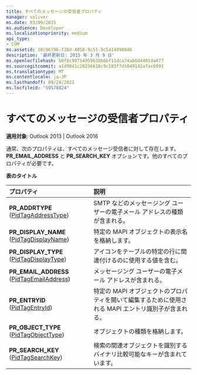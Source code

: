 ```yaml
---
title: すべてのメッセージの受信者プロパティ
manager: soliver
ms.date: 03/09/2015
ms.audience: Developer
ms.localizationpriority: medium
api_type:
- COM
ms.assetid: 18c96796-f38d-4058-9c51-9c5a14990846
description: '最終更新日: 2015 年 3 月 9 日'
ms.openlocfilehash: b0f8c90754959630b6bf11dca74ab6d44014a477
ms.sourcegitcommit: a1d9041c20256616c9c183f7d1049142a7ac6991
ms.translationtype: MT
ms.contentlocale: ja-JP
ms.lasthandoff: 09/24/2021
ms.locfileid: "59578824"
---
```

# <a name="recipient-properties-for-all-messages"></a>すべてのメッセージの受信者プロパティ

  
  
**適用対象**: Outlook 2013 | Outlook 2016 
  
通常、次のプロパティは、すべてのメッセージ受信者に対して存在します。 **PR_EMAIL_ADDRESS** と **PR_SEARCH_KEY** オプションです。他のすべてのプロパティが必要です。 
  
**表のタイトル**

|**プロパティ**|**説明**|
|:-----|:-----|
|**PR_ADDRTYPE** ([PidTagAddressType](pidtagaddresstype-canonical-property.md))  <br/> |SMTP などのメッセージング ユーザーの電子メール アドレスの種類が含まれる。  <br/> |
|**PR_DISPLAY_NAME** ([PidTagDisplayName](pidtagdisplayname-canonical-property.md))  <br/> |特定の MAPI オブジェクトの表示名を格納します。  <br/> |
|**PR_DISPLAY_TYPE** ([PidTagDisplayType](pidtagdisplaytype-canonical-property.md))  <br/> |アイコンをテーブルの特定の行に関連付けるのに使用する値を含む。  <br/> |
|**PR_EMAIL_ADDRESS** ([PidTagEmailAddress](pidtagemailaddress-canonical-property.md))  <br/> |メッセージング ユーザーの電子メール アドレスが含まれる。  <br/> |
|**PR_ENTRYID** ([PidTagEntryId](pidtagentryid-canonical-property.md))  <br/> |特定の MAPI オブジェクトのプロパティを開いて編集するために使用される MAPI エントリ識別子が含まれる。  <br/> |
|**PR_OBJECT_TYPE** ([PidTagObjectType](pidtagobjecttype-canonical-property.md))  <br/> |オブジェクトの種類を格納します。  <br/> |
|**PR_SEARCH_KEY** ([PidTagSearchKey](pidtagsearchkey-canonical-property.md))  <br/> |検索の関連オブジェクトを識別するバイナリ比較可能なキーが含まれています。  <br/> |
   

